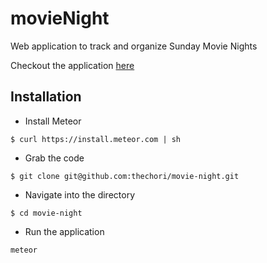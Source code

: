 # movieNight
Web application to track and organize Sunday Movie Nights

Checkout the application [here](https://sunday-movie-night.herokuapp.com)

## Installation
- Install Meteor

```
$ curl https://install.meteor.com | sh
``` 

- Grab the code
```
$ git clone git@github.com:thechori/movie-night.git
```

- Navigate into the directory
```
$ cd movie-night
```

- Run the application
```
meteor
```
